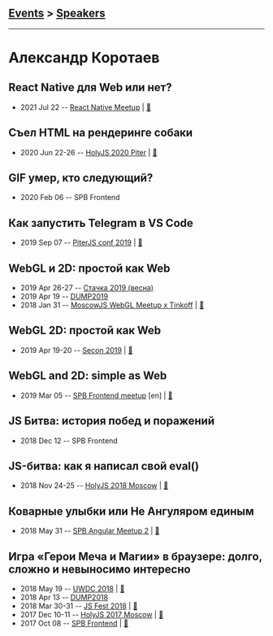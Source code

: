## [Events](../README.md) > [Speakers](../speakers.md)
---

# Александр Коротаев

## React Native для Web или нет?
- 2021 Jul 22 -- [React Native Meetup](https://www.youtube.com/watch?v=GIMs2bZ0yww&t=2664s)  | [:notebook:](http://lekzd.ru/presentations/react_native_web_sbermarket/)  
## Съел HTML на рендеринге собаки
- 2020 Jun 22-26 -- [HolyJS 2020 Piter](https://youtu.be/6fZ6vcp2ICU)  | [:notebook:](https://lekzd.ru/presentations/eating_dog_holyjs/)  
## GIF умер, кто следующий?
- 2020 Feb 06 -- SPB Frontend    
## Как запустить Telegram в VS Code
- 2019 Sep 07 -- [PiterJS conf 2019](https://youtu.be/6krNF2WW5EA)  | [:notebook:](https://fs.piterjs.org/events/conf2019/korotaev.pdf)  
## WebGL и 2D: простой как Web
- 2019 Apr 26-27 -- [Стачка 2019 (весна)](https://www.youtube.com/watch?v=7cbshfHfULs)    
- 2019 Apr 19 -- [DUMP2019](https://www.youtube.com/watch?v=PKNrhSe7ATM)    
- 2018 Jan 31 -- [MoscowJS WebGL Meetup x Tinkoff](https://youtu.be/jfRusB5E1n8)  | [:notebook:](http://lekzd.ru/presentations/webgl_simple_moscow/)  
## WebGL 2D: простой как Web
- 2019 Apr 19-20 -- [Secon 2019](https://youtu.be/vQLLCKaYyW4)  | [:notebook:](https://drive.google.com/open?id=13T6MUEX37n7dnLWsySIutClP-W2GfHDJV1VSxtv8unc)  
## WebGL and 2D: simple as Web
- 2019 Mar 05 -- [SPB Frontend meetup](https://www.youtube.com/watch?v=56rX1gTmt_c) [en] | [:notebook:](http://lekzd.ru/presentations/webgl_simple_sbp_eng/)  
## JS Битва: история побед и поражений
- 2018 Dec 12 -- SPB Frontend    
## JS-битва: как я написал свой eval()
- 2018 Nov 24-25 -- [HolyJS 2018 Moscow](https://www.youtube.com/watch?v=TJ7TGk5WJ5k)  | [:notebook:](http://lekzd.ru/presentations/js_battle_holy/)  
## Коварные улыбки или Не Ангуляром единым
- 2018 May 31 -- [SPB Angular Meetup 2](https://youtu.be/ckk_cBtq30U)  | [:notebook:](http://lekzd.ru/presentations/emoji/#)  
## Игра «Герои Меча и Магии» в браузере: долго, сложно и невыносимо интересно
- 2018 May 19 -- [UWDC 2018](https://www.youtube.com/watch?v=bv6MVuRbAmg)  | [:notebook:](http://lekzd.ru/presentations/uwdc_heroes/#cover)  
- 2018 Apr 13 -- [DUMP2018](https://www.youtube.com/watch?v=eauzFBCJDb0)    
- 2018 Mar 30-31 -- [JS Fest 2018](https://www.youtube.com/watch?v=YIq3QLVvcds)  | [:notebook:](http://lekzd.ru/presentations/jsFest_heroes/)  
- 2017 Dec 10-11 -- [HolyJS 2017 Moscow](https://www.youtube.com/watch?v=9Ep-1GTQ2hQ)  | [:notebook:](http://lekzd.ru/holyHeroes/)  
- 2017 Oct 08 -- [SPB Frontend](https://youtu.be/STxBvk98mf8?t=41m17s)  | [:notebook:](http://lekzd.ru/heroes)  
